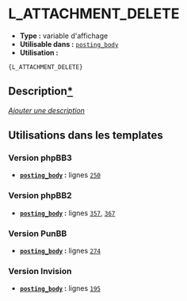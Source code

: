 # L_ATTACHMENT_DELETE
* __Type :__ variable d'affichage
* __Utilisable dans :__ [`posting_body`](../tpl/posting_body.md#readme)
* __Utilisation :__

```smarty
{L_ATTACHMENT_DELETE}
```

## Description[*](https://fa-tvars.appspot.com/var/L_ATTACHMENT_DELETE)
[*Ajouter une description*](https://fa-tvars.appspot.com/var/L_ATTACHMENT_DELETE)

## Utilisations dans les templates

### Version phpBB3
* __[`posting_body`](../tpl/posting_body.md#readme) :__ lignes [`250`](../src/prosilver/posting_body.tpl#L250)

### Version phpBB2
* __[`posting_body`](../tpl/posting_body.md#readme) :__ lignes [`357`](../src/subsilver/posting_body.tpl#L357), [`367`](../src/subsilver/posting_body.tpl#L367)

### Version PunBB
* __[`posting_body`](../tpl/posting_body.md#readme) :__ lignes [`274`](../src/punbb/posting_body.tpl#L274)

### Version Invision
* __[`posting_body`](../tpl/posting_body.md#readme) :__ lignes [`195`](../src/invision/posting_body.tpl#L195)

